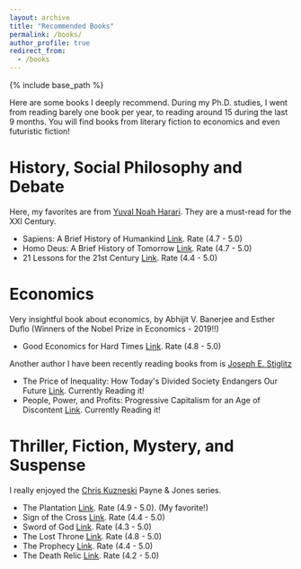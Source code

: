 ```yaml
---
layout: archive
title: "Recommended Books"
permalink: /books/
author_profile: true
redirect_from:
  - /books
---
```


{% include base_path %}

Here are some books I deeply recommend. During my Ph.D. studies, I went from reading barely one book per year, to reading around 15 during the last 9 months. You will find books from literary fiction to economics and even futuristic fiction!  


History, Social Philosophy and Debate
======

Here, my favorites are from [Yuval Noah Harari](https://www.ynharari.com/). They are a must-read for the XXI Century.

* Sapiens: A Brief History of Humankind [Link](https://www.ynharari.com/book/sapiens-2/). Rate (4.7 - 5.0)
* Homo Deus: A Brief History of Tomorrow [Link](https://www.ynharari.com/book/homo-deus/). Rate (4.7 - 5.0)
* 21 Lessons for the 21st Century [Link](https://www.ynharari.com/book/21-lessons-book/). Rate (4.4 - 5.0)

Economics
======

Very insightful book about economics, by Abhijit V. Banerjee and Esther Duflo (Winners of the Nobel Prize in Economics - 2019!!)

* Good Economics for Hard Times [Link](https://www.amazon.com/Good-Economics-Times-Abhijit-Banerjee/dp/1610399501). Rate (4.8 - 5.0)

Another author I have been recently reading books from is [Joseph E. Stiglitz](https://www8.gsb.columbia.edu/faculty/jstiglitz/)

* The Price of Inequality: How Today's Divided Society Endangers Our Future [Link](https://www.amazon.com/The-Price-Inequality-Divided-Endangers-ebook/dp/B007MKCQ30/ref=dp_kinw_strp_1). Currently Reading it! 
* People, Power, and Profits: Progressive Capitalism for an Age of Discontent [Link](https://www8.gsb.columbia.edu/faculty/jstiglitz/books). Currently Reading it! 



Thriller, Fiction, Mystery, and Suspense
======

I really enjoyed the [Chris Kuzneski](http://chriskuzneski.com/) Payne & Jones series.

* The Plantation [Link](http://chriskuzneski.com/books/the-plantation.html). Rate (4.9 - 5.0). (My favorite!) 
* Sign of the Cross [Link](http://chriskuzneski.com/books/sign-of-the-cross.html). Rate (4.4 - 5.0)
* Sword of God [Link](http://chriskuzneski.com/books/sword-of-god.html). Rate (4.3 - 5.0)
* The Lost Throne [Link](http://chriskuzneski.com/books/the-lost-throne.html). Rate (4.8 - 5.0)
* The Prophecy [Link](http://chriskuzneski.com/books/the-prophecy.html). Rate (4.4 - 5.0)
* The Death Relic [Link](http://chriskuzneski.com/books/the-death-relic.html). Rate (4.2 - 5.0)

